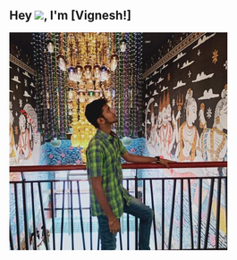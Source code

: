 ## Hey <img src="https://github.com/TheDudeThatCode/TheDudeThatCode/blob/master/Assets/Hi.gif" width="29">, I'm [Vignesh!]
[![Header](https://github.com/vignesh24g/vignesh24g/blob/main/profile.jpg "Header")](https://vignesh24g.github.io/)


<!--
**vignesh24g/vignesh24g** is a ✨ _special_ ✨ repository because its `README.md` (this file) appears on your GitHub profile.

Here are some ideas to get you started:

- 🔭 I’m currently working on ...
- 🌱 I’m currently learning ...
- 👯 I’m looking to collaborate on ...
- 🤔 I’m looking for help with ...
- 💬 Ask me about ...
- 📫 How to reach me: ...
- 😄 Pronouns: ...
- ⚡ Fun fact: ...
-->
